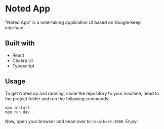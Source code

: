 # Noted App

"Noted App" is a note-taking application UI based on Google Keep interface.

## Built with
- React
- Chakra UI
- Typescript

## Usage
To get Noted up and running, clone the repository to your machine, head to the project folder and run the following commands:

    npm install
    npm run dev

Now, open your browser and head over to `localhost:3000`. Enjoy!
